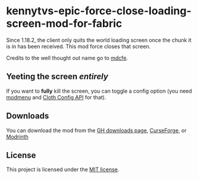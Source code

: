 # kennytvs-epic-force-close-loading-screen-mod-for-fabric

Since 1.18.2, the client only quits the world loading screen once the chunk it is in has been received. This mod force closes that screen.

Credits to the well thought out name go to [mdcfe](https://github.com/mdcfe).

## Yeeting the screen *entirely*
If you want to **fully** kill the screen, you can toggle a config option (you need [modmenu](https://www.curseforge.com/minecraft/mc-mods/modmenu) and [Cloth Config API](https://www.curseforge.com/minecraft/mc-mods/cloth-config) for that).

## Downloads
You can download the mod from the [GH downloads page](https://github.com/kennytv/kennytvs-epic-force-close-loading-screen-mod-for-fabric/releases), [CurseForge](https://www.curseforge.com/minecraft/mc-mods/kennytvs-epic-force-close-loading-screen-mod-for), or [Modrinth](https://modrinth.com/mod/forcecloseworldloadingscreen)

## License
This project is licensed under the [MIT license](LICENSE).
